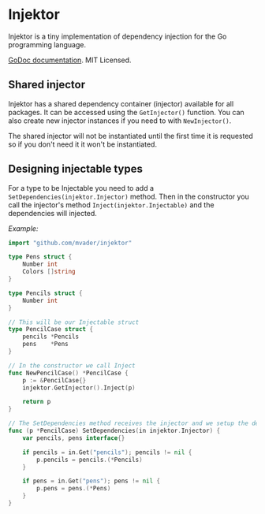 # Injektor

Injektor is a tiny implementation of dependency injection for the Go programming language.

[GoDoc documentation](http://godoc.org/github.com/mvader/injektor).
MIT Licensed.

## Shared injector

Injektor has a shared dependency container (injector) available for all packages. It can be accessed using the ```GetInjector()``` function. You can also create new injector instances if you need to with ```NewInjector()```.

The shared injector will not be instantiated until the first time it is requested so if you don't need it it won't be instantiated.

## Designing injectable types

For a type to be Injectable you need to add a ```SetDependencies(injektor.Injector)``` method. Then in the constructor you call the injector's method ```Inject(injektor.Injectable)``` and the dependencies will injected.

*Example:*

```go
import "github.com/mvader/injektor"

type Pens struct {
	Number int
	Colors []string
}

type Pencils struct {
	Number int
}

// This will be our Injectable struct
type PencilCase struct {
	pencils *Pencils
	pens    *Pens
}

// In the constructor we call Inject
func NewPencilCase() *PencilCase {
	p := &PencilCase{}
	injektor.GetInjector().Inject(p)

	return p
}

// The SetDependencies method receives the injector and we setup the dependencies
func (p *PencilCase) SetDependencies(in injektor.Injector) {
	var pencils, pens interface{}

	if pencils = in.Get("pencils"); pencils != nil {
		p.pencils = pencils.(*Pencils)
	}

	if pens = in.Get("pens"); pens != nil {
		p.pens = pens.(*Pens)
	}
}
```
